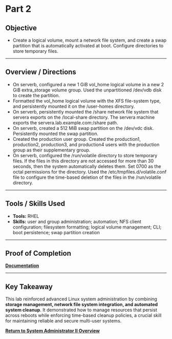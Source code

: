 # Part 2

## Objective
- Create a logical volume, mount a network file system, and create a swap partition that is automatically activated at boot. Configure directories to store temporary files.

---

## Overview / Directions
- On serverb, configured a new 1 GiB vol_home logical volume in a new 2 GiB extra_storage volume group. Used the unpartitioned /dev/vdb disk to create the partition.
- Formatted the vol_home logical volume with the XFS file-system type, and persistently mounted it on the /user-homes directory.
- On serverb, persistently mounted the /share network file system that servera exports on the /local-share directory. The servera machine exports the servera.lab.example.com:/share path.
- On serverb, created a 512 MiB swap partition on the /dev/vdc disk. Persistently mounted the swap partition.
- Created the production user group. Created the production1, production2, production3, and production4 users with the production group as their supplementary group.
- On serverb, configured the /run/volatile directory to store temporary files. If the files in this directory are not accessed for more than 30 seconds, then the system automatically deletes them. Set 0700 as the octal permissions for the directory. Used the /etc/tmpfiles.d/volatile.conf file to configure the time-based deletion of the files in the /run/volatile directory.

---

## Tools / Skills Used
- **Tools:** RHEL
- **Skills:** user and group administration; automation; NFS client configuration; filesystem formatting; logical volume management; CLI; boot persistence; swap partition creation

---

## Proof of Completion
**[Documentation](./../Documentation/Comprehensive_Review_Parts_1_2_4.PNG)**

---

## Key Takeaway
This lab reinforced advanced Linux system administration by combining **storage management, network file system integration, and automated system cleanup**. It demonstrated how to manage resources that persist across reboots while enforcing time-based cleanup policies, a crucial skill for maintaining reliable and secure multi-user systems.

**[Return to System Administrator II Overview](./../README.md)**
